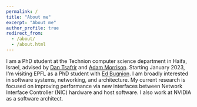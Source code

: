 ```yaml
---
permalink: /
title: "About me"
excerpt: "About me"
author_profile: true
redirect_from: 
  - /about/
  - /about.html
---
```


I am a PhD student at the Technion computer science department in Haifa,
Israel, advised by [Dan Tsafrir](http://www.cs.technion.ac.il/~dan/) and [Adam
Morrison](https://www.cs.tau.ac.il/~mad/). Starting January 2023, I'm visiting
EPFL as a PhD student with [Ed Bugnion](https://people.epfl.ch/edouard.bugnion).
I am broadly interested in software systems,
networking, and architecture. My current research is focused on improving
performance via new interfaces between Network Interface Controller (NIC)
hardware and host software. I also work at NVIDIA as a software architect.
